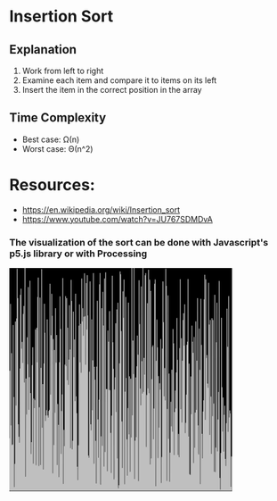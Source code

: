 # Insertion Sort
## Explanation
1. Work from left to right
2. Examine each item and compare it to items on its left
3. Insert the item in the correct position in the array

## Time Complexity
* Best case: Ω(n)
* Worst case: Θ(n^2)

# Resources:
* https://en.wikipedia.org/wiki/Insertion_sort
* https://www.youtube.com/watch?v=JU767SDMDvA

### The visualization of the sort can be done with Javascript's p5.js library or with Processing

![insertion sort](insertionsort.gif)

